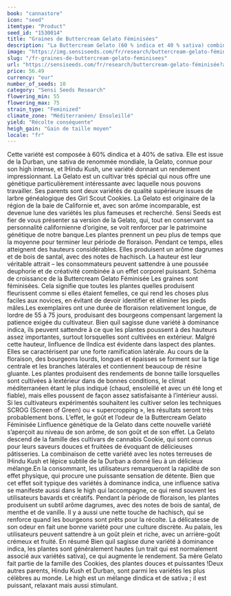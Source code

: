 ```yaml
---
book: "cannastore"
icon: "seed"
itemtype: "Product"
seed_id: "1530014"
title: "Graines de Buttercream Gelato Féminisées"
description: "La Buttercream Gelato (60 % indica et 40 % sativa) combine la génétique Gelato, Durban et Hindu Kush. Résultat : effet relaxant/stimulant et arôme fruité."
image: "https://img.sensiseeds.com/fr/research/buttercream-gelato-féminisée-image.png"
slug: "/fr-graines-de-buttercream-gelato-feminisees"
url: "https://sensiseeds.com/fr/research/buttercream-gelato-féminisée?a_aid=cannastore"
price: 56.49
currency: "eur"
number_of_seeds: 10
category: "Sensi Seeds Research"
flowering_min: 55
flowering_max: 75
strain_type: "Feminized"
climate_zone: "Méditerranéen/ Ensoleillé"
yield: "Récolte conséquente"
heigh_gain: "Gain de taille moyen"
locale: "fr"
---
```

Cette variété est composée à 60% dindica et à 40% de sativa. Elle est issue de la Durban, une sativa de renommée mondiale, la Gelato, connue pour son high intense, et lHindu Kush, une variété donnant un rendement impressionnant. La Gelato est un cultivar très spécial qui nous offre une génétique particulièrement intéressante avec laquelle nous pouvons travailler. Ses parents sont deux variétés de qualité supérieure issues de larbre généalogique des Girl Scout Cookies. La Gelato est originaire de la région de la baie de Californie et, avec son arôme incomparable, est devenue lune des variétés les plus fameuses et recherché. Sensi Seeds est fier de vous présenter sa version de la Gelato, qui, tout en conservant sa personnalité californienne d’origine, se voit renforcer par le patrimoine génétique de notre banque.Les plantes prennent un peu plus de temps que la moyenne pour terminer leur période de floraison. Pendant ce temps, elles atteignent des hauteurs considérables. Elles produisent un arôme dagrumes et de bois de santal, avec des notes de hachisch. La hauteur est leur véritable attrait – les consommateurs peuvent sattendre à une poussée deuphorie et de créativité combinée à un effet corporel puissant. Schéma de croissance de la Buttercream Gelato Féminisée Les graines sont féminisées. Cela signifie que toutes les plantes quelles produisent fleurissent comme si elles étaient femelles, ce qui rend les choses plus faciles aux novices, en évitant de devoir identifier et éliminer les pieds mâles.Les exemplaires ont une durée de floraison relativement longue, de lordre de 55 à 75 jours, produisant des bourgeons compensant largement la patience exigée du cultivateur. Bien quil sagisse dune variété à dominance indica, ils peuvent sattendre à ce que les plantes poussent à des hauteurs assez importantes, surtout lorsquelles sont cultivées en extérieur. Malgré cette hauteur, linfluence de lIndica est évidente dans laspect des plantes. Elles se caractérisent par une forte ramification latérale. Au cours de la floraison, des bourgeons lourds, longues et épaisses se forment sur la tige centrale et les branches latérales et contiennent beaucoup de résine gluante. Les plantes produisent des rendements de bonne taille lorsquelles sont cultivées à lextérieur dans de bonnes conditions, le climat méditerranéen étant le plus indiqué (chaud, ensoleillé et avec un été long et fiable), mais elles poussent de façon assez satisfaisante à l’intérieur aussi. Si les cultivateurs expérimentés souhaitent les cultiver selon les techniques SCROG (Screen of Green) ou « supercropping », les résultats seront très probablement bons. L’effet, le goût et l’odeur de la Buttercream Gelato Féminisée Linfluence génétique de la Gelato dans cette nouvelle variété s’aperçoit au niveau de son arôme, de son goût et de son effet. La Gelato descend de la famille des cultivars de cannabis Cookie, qui sont connus pour leurs saveurs douces et fruitées de évoquant de délicieuses pâtisseries. La combinaison de cette variété avec les notes terreuses de lHindu Kush et lépice subtile de la Durban a donné lieu à un délicieux mélange.En la consommant, les utilisateurs remarqueront la rapidité de son effet physique, qui procure une puissante sensation de détente. Bien que cet effet soit typique des variétés à dominance indica, une influence sativa se manifeste aussi dans le high qui laccompagne, ce qui rend souvent les utilisateurs bavards et créatifs. Pendant la période de floraison, les plantes produisent un subtil arôme dagrumes, avec des notes de bois de santal, de menthe et de vanille. Il y a aussi une nette touche de hachisch, qui se renforce quand les bourgeons sont prêts pour la récolte. La délicatesse de son odeur en fait une bonne variété pour une culture discrète. Au palais, les utilisateurs peuvent sattendre à un goût plein et riche, avec un arrière-goût crémeux et fruité. En résumé Bien quil sagisse dune variété à dominance indica, les plantes sont généralement hautes (un trait qui est normalement associé aux variétés sativa), ce qui augmente le rendement. Sa mère Gelato fait partie de la famille des Cookies, des plantes douces et puissantes !Deux autres parents, Hindu Kush et Durban, sont parmi les variétés les plus célèbres au monde. Le high est un mélange dindica et de sativa ; il est puissant, relaxant mais aussi stimulant.
